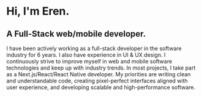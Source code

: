 # Hi, I'm Eren.

## A Full-Stack web/mobile developer.

I have been actively working as a full-stack developer in the software industry for 6 years. I also have experience in UI & UX design. I continuously strive to improve myself in web and mobile software technologies and keep up with industry trends. In most projects, I take part as a Next.js/React/React Native developer. My priorities are writing clean and understandable code, creating pixel-perfect interfaces aligned with user experience, and developing scalable and high-performance software.